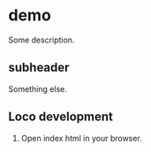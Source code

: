 # demo

Some description.

## subheader

Something else.

## Loco development

1. Open index html in your browser.

